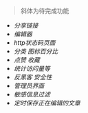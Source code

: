 >斜体为待完成功能

* *分享链接*
* *编辑器*
* *http状态码页面*
* *分类  图标百分比*
* *点赞 收藏*
* *统计访问量等*
* *反黑客 安全性*
* *管理员界面*
* *敏感信息过滤*
* *定时保存正在编辑的文章*